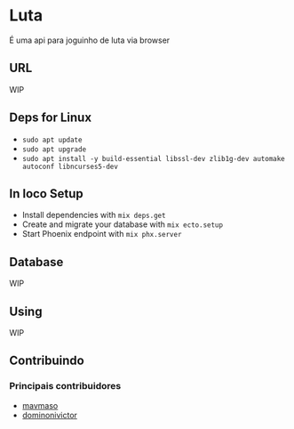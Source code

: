 Luta
=======
 É uma api para joguinho de luta via browser

## URL ##

  WIP

## Deps for Linux

- `sudo apt update`
- `sudo apt upgrade`
- `sudo apt install -y build-essential libssl-dev zlib1g-dev automake autoconf libncurses5-dev`

## In loco Setup

- Install dependencies with `mix deps.get`
- Create and migrate your database with `mix ecto.setup`
- Start Phoenix endpoint with `mix phx.server`

## Database

 WIP

## Using

 WIP

## Contribuindo


### Principais contribuidores
 - [mavmaso](https://github.com/mavmaso)
 - [dominonivictor](https://github.com/dominonivictor)